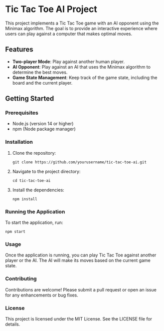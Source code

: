 # Tic Tac Toe AI Project

This project implements a Tic Tac Toe game with an AI opponent using the Minimax algorithm. The goal is to provide an interactive experience where users can play against a computer that makes optimal moves.

## Features

- **Two-player Mode**: Play against another human player.
- **AI Opponent**: Play against an AI that uses the Minimax algorithm to determine the best moves.
- **Game State Management**: Keep track of the game state, including the board and the current player.

## Getting Started

### Prerequisites

- Node.js (version 14 or higher)
- npm (Node package manager)

### Installation

1. Clone the repository:
   ```
   git clone https://github.com/yourusername/tic-tac-toe-ai.git
   ```

2. Navigate to the project directory:
   ```
   cd tic-tac-toe-ai
   ```

3. Install the dependencies:
   ```
   npm install
   ```

### Running the Application

To start the application, run:
```
npm start
```

### Usage

Once the application is running, you can play Tic Tac Toe against another player or the AI. The AI will make its moves based on the current game state.

### Contributing

Contributions are welcome! Please submit a pull request or open an issue for any enhancements or bug fixes.

### License

This project is licensed under the MIT License. See the LICENSE file for details.